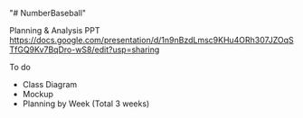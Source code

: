 "# NumberBaseball" 



Planning & Analysis PPT
https://docs.google.com/presentation/d/1n9nBzdLmsc9KHu4ORh307JZOqSTfGQ9Kv7BqDro-wS8/edit?usp=sharing

To do 
- Class Diagram
- Mockup
- Planning by Week (Total 3 weeks)
